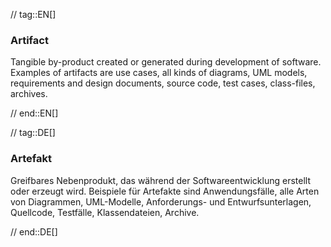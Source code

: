 // tag::EN[]
### Artifact

Tangible by-product created or generated during development
of software. Examples of artifacts are use cases, all kinds
of diagrams, UML models, requirements and design documents,
source code, test cases, class-files, archives.

// end::EN[]

// tag::DE[]
### Artefakt

Greifbares Nebenprodukt, das während der Softwareentwicklung erstellt
oder erzeugt wird. Beispiele für Artefakte sind Anwendungsfälle, alle
Arten von Diagrammen, UML-Modelle, Anforderungs- und
Entwurfsunterlagen, Quellcode, Testfälle, Klassendateien, Archive.


// end::DE[]

